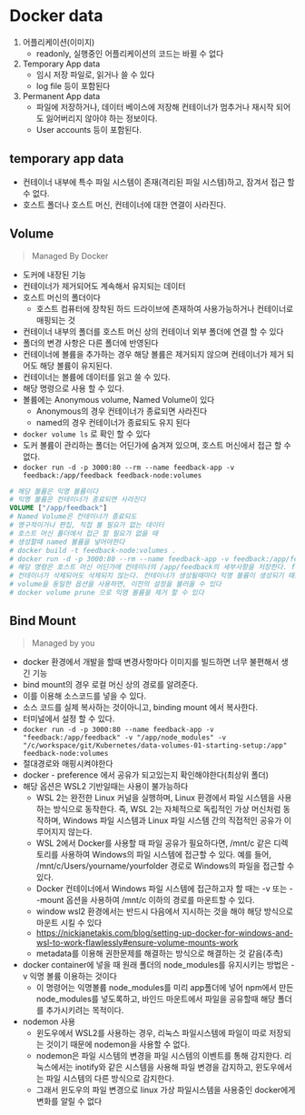 # Docker data

1. 어플리케이션(이미지)
    - readonly, 실행중인 어플리케이션의 코드는 바뀔 수 없다
2. Temporary App data
    - 임시 저장 파일로, 읽거나 쓸 수 있다
    - log file 등이 포함된다
3. Permanent App data
    - 파일에 저장하거나, 데이터 베이스에 저장해 컨테이너가 멈추거나 재시작 되어도 잃어버리지 않아야 하는 정보이다.
    - User accounts 등이 포함된다.


## temporary app data

- 컨테이너 내부에 특수 파일 시스템이 존재(격리된 파일 시스템)하고, 잠겨서 접근 할 수 없다.
- 호스트 폴더나 호스트 머신, 컨테이너에 대한 연결이 사라진다.

## Volume
> Managed By Docker
- 도커에 내장된 기능
- 컨테이너가 제거되어도 계속해서 유지되는 데이터
- 호스트 머신의 폴더이다
    - 호스트 컴퓨터에 장착된 하드 드라이브에 존재하여 사용가능하거나 컨테이너로 매핑되는 것
- 컨테이너 내부의 폴더를 호스트 머신 상의 컨테이너 외부 폴더에 연결 할 수 있다
- 폴더의 변경 사항은 다른 폴더에 반영된다
- 컨테이너에 볼륨을 추가하는 경우 해당 볼륨은 제거되지 않으며 컨테이너가 제거 되어도 해당 볼륨이 유지된다.
- 컨테이너는 볼륨에 데이터를 읽고 쓸 수 있다.
- 해당 명령으로 사용 할 수 있다.
- 볼륨에는 Anonymous volume, Named Volume이 있다
    - Anonymous의 경우 컨테이너가 종료되면 사라진다
    - named의 경우 컨테이너가 종료되도 유지 된다
- `docker volume ls` 로 확인 할 수 있다
- 도커 볼륨이 관리하는 폴더는 어딘가에 숨겨져 있으며, 호스트 머신에서 접근 할 수 없다.
- `docker run -d -p 3000:80 --rm --name feedback-app -v feedback:/app/feedback feedback-node:volumes`
```Dockerfile
# 해당 볼륨은 익명 볼륨이다
# 익명 볼륨은 컨테이너가 종료되면 사라진다
VOLUME ["/app/feedback"]
# Named Volume은 컨테이너가 종료되도 
# 영구적이거나 편집, 직접 볼 필요가 없는 데이터
# 호스트 머신 폴더에서 접근 할 필요가 없을 때
# 생성할때 named 볼륨을 넣어야한다
# docker build -t feedback-node:volumes .
# docker run -d -p 3000:80 --rm --name feedback-app -v feedback:/app/feedback feedback-node:volumes
# 해당 명령은 호스트 머신 어딘가에 컨테이너의 /app/feedback의 세부사항을 저장한다. feedback: 을 붙여야 도커가 이해할 수 있는 구문이 된다
# 컨테이너가 삭제되어도 삭제되지 않는다. 컨테이너가 생성될때마다 익명 볼륨이 생성되기 때문에 익명 볼륨일 경우 종료될때 삭제된다.
# volume을 동일한 옵션을 사용하면, 이전의 설정을 불러올 수 있다
# docker volume prune 으로 익명 볼륨을 제거 할 수 있다
```
## Bind Mount
> Managed by you
- docker 환경에서 개발을 할때 변경사항마다 이미지를 빌드하면 너무 불편해서 생긴 기능
- bind mount의 경우 로컬 머신 상의 경로를 알려준다.
- 이를 이용해 소스코드를 넣을 수 있다.
- 소스 코드를 실제 복사하는 것이아니고, binding mount 에서 복사한다.
- 터미널에서 설정 할 수 있다.
- `docker run -d -p 3000:80 --name feedback-app -v "feedback:/app/feedback" -v "/app/node_modules" -v "/c/workspace/git/Kubernetes/data-volumes-01-starting-setup:/app" feedback-node:volumes`
- 절대경로와 매핑시켜야한다
- docker - preference 에서 공유가 되고있는지 확인해야한다(최상위 폴더)
- 해당 옵션은 WSL2 기반일때는 사용이 불가능하다
    - WSL 2는 완전한 Linux 커널을 실행하며, Linux 환경에서 파일 시스템을 사용하는 방식으로 동작한다. 즉, WSL 2는 자체적으로 독립적인 가상 머신처럼 동작하며, Windows 파일 시스템과 Linux 파일 시스템 간의 직접적인 공유가 이루어지지 않는다.
    - WSL 2에서 Docker를 사용할 때 파일 공유가 필요하다면, /mnt/c 같은 디렉토리를 사용하여 Windows의 파일 시스템에 접근할 수 있다. 예를 들어, /mnt/c/Users/yourname/yourfolder 경로로 Windows의 파일을 접근할 수 있다.
    - Docker 컨테이너에서 Windows 파일 시스템에 접근하고자 할 때는 -v 또는 --mount 옵션을 사용하여 /mnt/c 이하의 경로를 마운트할 수 있다.
    - window wsl2 환경에서는 반드시 다음에서 지시하는 것을 해야 해당 방식으로 마운트 시킬 수 있다
    - https://nickjanetakis.com/blog/setting-up-docker-for-windows-and-wsl-to-work-flawlessly#ensure-volume-mounts-work
    - metadata를 이용해 권한문제를 해결하는 방식으로 해결하는 것 같음(추측)
- docker container에 넣을 때 원래 폴더의 node_modules를 유지시키는 방법은 -v 익명 볼륨 이용하는 것이다
    - 이 명령어는 익명볼륨 node_modules를 미리 app폴더에 넣어 npm에서 만든 node_modules를 넣도록하고, 바인드 마운트에서 파일을 공유할때 해당 폴더를 추가시키려는 목적이다.
- nodemon 사용
    - 윈도우에서 WSL2를 사용하는 경우, 리눅스 파일시스템에 파일이 따로 저장되는 것이기 때문에 nodemon을 사용할 수 없다.
    - nodemon은 파일 시스템의 변경을 파일 시스템의 이벤트를 통해 감지한다. 리눅스에서는 inotify와 같은 시스템을 사용해 파일 변경을 감지하고, 윈도우에서는 파일 시스템의 다른 방식으로 감지한다.
    - 그래서 윈도우의 파일 변경으로 linux 가상 파일시스템을 사용중인 docker에게 변화를 알릴 수 없다
